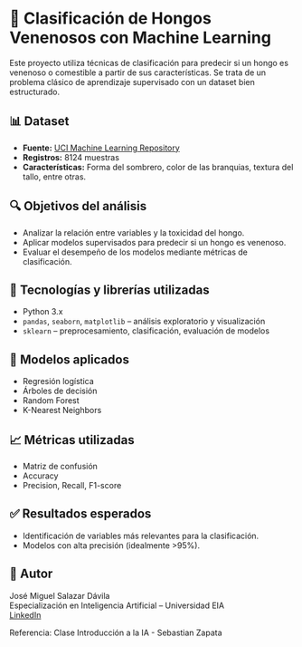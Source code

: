 # 🍄 Clasificación de Hongos Venenosos con Machine Learning

Este proyecto utiliza técnicas de clasificación para predecir si un hongo es venenoso o comestible a partir de sus características. Se trata de un problema clásico de aprendizaje supervisado con un dataset bien estructurado.

## 📊 Dataset

- **Fuente:** [UCI Machine Learning Repository](https://archive.ics.uci.edu/ml/datasets/Mushroom)
- **Registros:** 8124 muestras
- **Características:** Forma del sombrero, color de las branquias, textura del tallo, entre otras.

## 🔍 Objetivos del análisis

- Analizar la relación entre variables y la toxicidad del hongo.
- Aplicar modelos supervisados para predecir si un hongo es venenoso.
- Evaluar el desempeño de los modelos mediante métricas de clasificación.

## 🧪 Tecnologías y librerías utilizadas

- Python 3.x
- `pandas`, `seaborn`, `matplotlib` – análisis exploratorio y visualización
- `sklearn` – preprocesamiento, clasificación, evaluación de modelos

## 🧠 Modelos aplicados

- Regresión logística
- Árboles de decisión
- Random Forest
- K-Nearest Neighbors


## 📈 Métricas utilizadas

- Matriz de confusión
- Accuracy
- Precision, Recall, F1-score

## ✅ Resultados esperados

- Identificación de variables más relevantes para la clasificación.
- Modelos con alta precisión (idealmente >95%).

## 👤 Autor

José Miguel Salazar Dávila  
Especialización en Inteligencia Artificial – Universidad EIA  
[LinkedIn](https://www.linkedin.com/in/josemiguelsalazardavila/)

Referencia: Clase Introducción a la IA - Sebastian Zapata 
